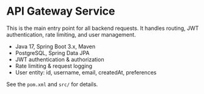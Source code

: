 # API Gateway Service

This is the main entry point for all backend requests. It handles routing, JWT authentication, rate limiting, and user management.

- Java 17, Spring Boot 3.x, Maven
- PostgreSQL, Spring Data JPA
- JWT authentication & authorization
- Rate limiting & request logging
- User entity: id, username, email, createdAt, preferences

See the `pom.xml` and `src/` for details.
